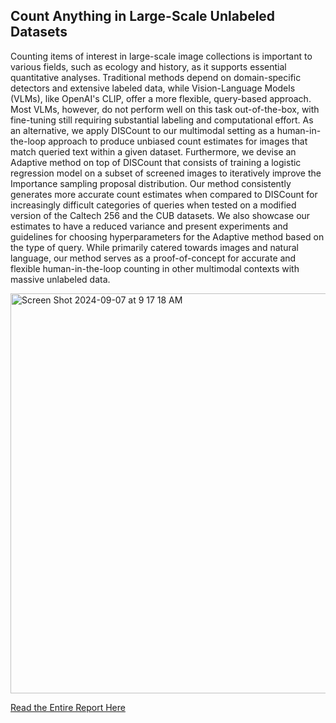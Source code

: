 ## Count Anything in Large-Scale Unlabeled Datasets

Counting items of interest in large-scale image collections is important to various fields, such as ecology and history, as it supports essential quantitative analyses. Traditional methods depend on domain-specific detectors and extensive labeled data, while Vision-Language Models (VLMs), like OpenAI's CLIP, offer a more flexible, query-based approach. Most VLMs, however, do not perform well on this task out-of-the-box, with fine-tuning still requiring substantial labeling and computational effort. As an alternative, we apply DISCount to our multimodal setting as a human-in-the-loop approach to produce unbiased count estimates for images that match  queried text within a given dataset. Furthermore, we devise an Adaptive method on top of DISCount that consists of training a logistic regression model on a subset of screened images to iteratively improve the Importance sampling proposal distribution. Our method consistently generates more accurate count estimates when compared to DISCount for increasingly difficult categories of queries when tested on a modified version of the Caltech 256 and the CUB datasets. We also showcase our estimates to have a reduced variance and present experiments and guidelines for choosing hyperparameters for the Adaptive method based on the type of query. While primarily catered towards images and natural language, our method serves as a proof-of-concept for accurate and flexible human-in-the-loop counting in other multimodal contexts with massive unlabeled data. 


<img width="640" alt="Screen Shot 2024-09-07 at 9 17 18 AM" src="https://github.com/user-attachments/assets/37ea498d-f953-4210-9c03-3689ace63398">


[Read the Entire Report Here](count_anything.pdf)
